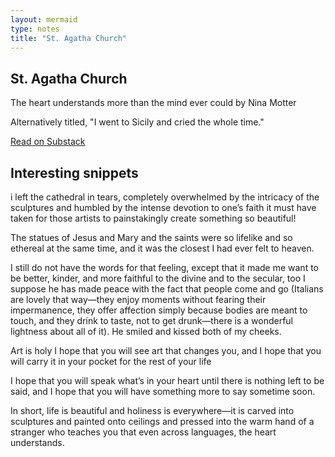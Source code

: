 ```yaml
---
layout: mermaid
type: notes
title: "St. Agatha Church"
---
```


## St. Agatha Church

<div class="substack-post-embed"><p lang="en">The heart understands more than the mind ever could by Nina Motter</p><p>Alternatively titled, "I went to Sicily and cried the whole time."</p><a data-post-link href="https://yougetwhatyouneed.substack.com/p/the-heart-understands-more-than-the">Read on Substack</a></div><script async src="https://substack.com/embedjs/embed.js" charset="utf-8"></script>


## Interesting snippets 

i left the cathedral in tears, completely overwhelmed by the intricacy of the sculptures and humbled by the intense devotion to one’s faith it must have taken for those artists to painstakingly create something so beautiful!

The statues of Jesus and Mary and the saints were so lifelike and so ethereal at the same time, and it was the closest I had ever felt to heaven.

I still do not have the words for that feeling, except that it made me want to be better, kinder, and more faithful to the divine and to the secular, too
I suppose he has made peace with the fact that people come and go (Italians are lovely that way—they enjoy moments without fearing their impermanence, they offer affection simply because bodies are meant to touch, and they drink to taste, not to get drunk—there is a wonderful lightness about all of it). He smiled and kissed both of my cheeks.

Art is holy
I hope that you will see art that changes you, and I hope that you will carry it in your pocket for the rest of your life

I hope that you will speak what’s in your heart until there is nothing left to be said, and I hope that you will have something more to say sometime soon.

In short, life is beautiful and holiness is everywhere—it is carved into sculptures and painted onto ceilings and pressed into the warm hand of a stranger who teaches you that even across languages, the heart understands.